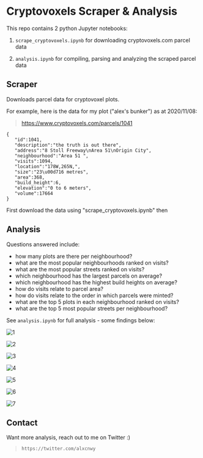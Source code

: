 # Cryptovoxels Scraper & Analysis

This repo contains 2 python Jupyter notebooks:

1. `scrape_cryptovoxels.ipynb` for downloading cryptovoxels.com parcel data

2. `analysis.ipynb` for compiling, parsing and analyzing the scraped parcel data

## Scraper
Downloads parcel data for cryptovoxel plots.

For example, here is the data for my plot ("alex's bunker") as at 2020/11/08:
> https://www.cryptovoxels.com/parcels/1041

```
{
   "id":1041,
   "description":"the truth is out there",
   "address":"8 Stoll Freeway\nArea 51\nOrigin City",
   "neighbourhood":"Area 51 ",
   "visits":1094,
   "location":"178W,265N,",
   "size":"23\u00d716 metres",
   "area":368,
   "build_height":6,
   "elevation":"0 to 6 meters",
   "volume":17664
}
```

First download the data using "scrape_cryptovoxels.ipynb" then 

## Analysis


Questions answered include:

* how many plots are there per neighbourhood?
* what are the most popular neighbourhoods ranked on visits?
* what are the most popular streets ranked on visits?
* which neighbourhood has the largest parcels on average?
* which neighbourhood has the highest build heights on average?
* how do visits relate to parcel area?
* how do visits relate to the order in which parcels were minted?
* what are the top 5 plots in each neighbourhood ranked on visits?
* what are the top 5 most popular streets per neighbourhood?

See `analysis.ipynb` for full analysis - some findings below:

![1](https://i.imgur.com/Vfyctkr.png)

![2](https://imgur.com/X41rVHx.png)

![3](https://imgur.com/VWbooPQ.png)

![4](https://imgur.com/3wJgjkg.png)

![5](https://imgur.com/CfE1HWg.png)

![6](https://imgur.com/eVYkI5E.png)

![7](https://imgur.com/PNicCgt.png)

## Contact
Want more analysis, reach out to me on Twitter :)
> `https://twitter.com/alxcnwy`